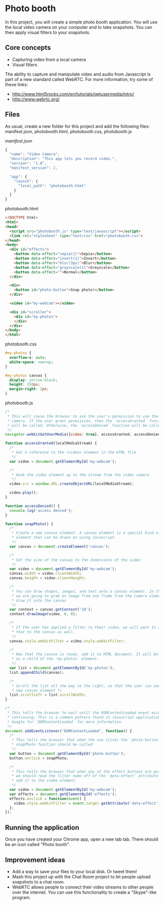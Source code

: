 # Photo booth

In this project, you will create a simple photo booth application. You will use
the local video camera on your computer and to take snapshots. You can then apply
visual filters to your snapshots.

## Core concepts

 * Capturing video from a local camera
 * Visual filters

The ability to capture and manipulate video and audio from Javascript is part
of a new standard called WebRTC. For more information, try some of these links:

  * http://www.html5rocks.com/en/tutorials/getusermedia/intro/
  * http://www.webrtc.org/


## Files

As usual, create a new folder for this project and add the following files: manifest.json, photobooth.html, photobooth.css, photobooth.js

*manifest.json*

~~~ javascript
{
  "name": "Video Camera",
  "description": "This app lets you record video.",
  "version": "1.0",
  "manifest_version": 2,

  "app": {
    "launch": {
      "local_path": "photobooth.html"
    }
  }
}
~~~

<div class='break'></div>

photobooth.html

~~~ html
<!DOCTYPE html>
<html>
<head>
  <script src="photobooth.js" type="text/javascript"></script>
  <link rel="stylesheet" type="text/css" href="photobooth.css">
</head>
<body>
  <div id="effects">
    <button data-effect="sepia(1)">Sepia</button>
    <button data-effect="invert(1)">Invert</button>
    <button data-effect="blur(3px)">Blur</button>
    <button data-effect="grayscale(1)">Greyscale</button>
    <button data-effect="">Normal</button>
  </div>

  <div>
    <button id="photo-button">Snap photo!</button>
  </div>

  <video id="my-webcam"></video>

  <div id="scroller">
    <div id="my-photos">
    </div>
  </div>
</body>
</html>
~~~

photobooth.css

~~~ css
#my-photos {
  overflow-x: auto;
  white-space: nowrap;
}

#my-photos canvas {
  display: inline-block;
  height: 150px;
  margin-right: 2px;
}
~~~

photobooth.js

~~~ javascript
/*
 * This will cause the browser to ask the user's permission to use the video
 * camera. If the user grant permission, then the `accessGranted` function
 * will be called. Otherwise, the `accessDenied` function will be called.
 */
navigator.webkitGetUserMedia({video: true}, accessGranted, accessDenied);

function accessGranted(localMediaStream) {
  /*
   * Get a reference to the <video> element in the HTML file
   */
  var video = document.getElementById('my-webcam');

  /*
   * Hook the video element up to the stream from the video camera
   */
  video.src = window.URL.createObjectURL(localMediaStream);

  video.play();
}

function accessDenied() {
  console.log('access denied');
}

function snapPhoto() {
  /*
   * Create a new canvas element. A canvas element is a special kind of HTML
   * element that can be drawn on using Javascript.
   */
  var canvas = document.createElement('canvas');

  /*
   * Set the size of the canvas to the dimensions of the video
   */
  var video = document.getElementById('my-webcam');
  canvas.width = video.clientWidth;
  canvas.height = video.clientHeight;

  /*
   * You can draw shapes, images, and text onto a canvas element. In this case
   * we are going to grab an image from one frame from the camera element and
   * draw it onto the canvas
   */
  var context = canvas.getContext('2d');
  context.drawImage(video, 0, 0);

  /*
   * If the user has applied a filter to their video, we will want to apply
   * that to the canvas as well.
   */
  canvas.style.webkitFilter = video.style.webkitFilter;

  /*
   * Now that the canvas is ready, add it to HTML document. It will be added
   * as a child of the 'my-photos' element.
   */
  var list = document.getElementById('my-photos');
  list.appendChild(canvas);

  /*
   * Scroll the list all the way to the right, so that the user can see the
   * new canvas element */
  list.scrollLeft = list.scrollWidth;
}

/*
 * This tells the browser to wait until the DOMContentLoaded event occurs before
 * continuing. This is a common pattern found in Javascript applications.
 * Google for `DOMContentLoaded` for more information.
 */
document.addEventListener('DOMContentLoaded', function() {
  /*
   * This tells the browser that when the use clicks the 'photo-button', the
   * snapPhoto function should be called
   */
  var button = document.getElementById('photo-button');
  button.onclick = snapPhoto;

  /*
   * This tells the browser that when any of the effect buttons are pushed,
   * we should read the filter name off of the 'data-effect' attribute and
   * add it to the video element.
   */
  var video = document.getElementById('my-webcam');
  var effects = document.getElementById('effects');
  effects.onclick = function(event) {
    video.style.webkitFilter = event.target.getAttribute('data-effect');
  };
});

~~~

## Running the application

Once you have created your Chrome app, open a new tab tab. There should be an
icon called "Photo booth".


## Improvement ideas

  - Add a way to save your files to your local disk. Or tweet them!
  - Mash this project up with the Chat Room project to let people upload
    snapshots to a chat room.
  - WebRTC allows people to connect their video streams to other people over the
    internet. You can use this functionality to create a "Skype"-like program.
